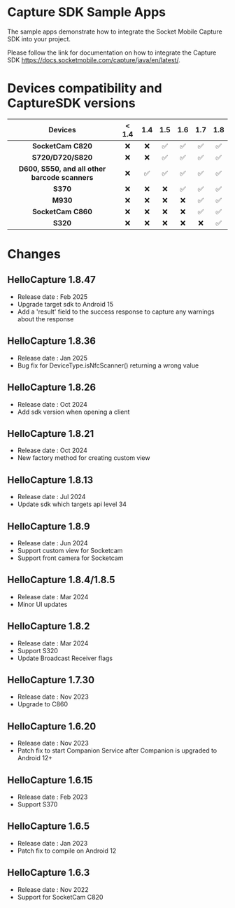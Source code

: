 # Capture SDK Sample Apps

The sample apps demonstrate how to integrate the Socket Mobile Capture SDK into your project.

Please follow the link for documentation on how to integrate the Capture SDK
https://docs.socketmobile.com/capture/java/en/latest/.

# Devices compatibility and CaptureSDK versions
|                    Devices                     |          < 1.4         |          1.4           |          1.5          |          1.6          |         1.7          |        1.8         |
|:----------------------------------------------:| :--------------------: | :--------------------: | :-------------------: | :-------------------: |:-------------------: |:------------------:|
|               **SocketCam C820**               |          ❌            |           ❌           |           ✅           |           ✅          |           ✅          |         ✅          |
|               **S720/D720/S820**               |          ❌            |           ❌           |           ✅           |           ✅          |           ✅          |         ✅          |
| **D600, S550, and all other barcode scanners** |          ❌            |           ✅           |           ✅           |           ✅          |           ✅          |         ✅          |
|                    **S370**                    |          ❌            |           ❌           |           ❌           |           ✅          |           ✅          |         ✅          |
|                    **M930**                    |          ❌            |           ❌           |           ❌           |           ❌          |           ✅          |         ✅          |
|               **SocketCam C860**               |          ❌            |           ❌           |           ❌           |           ❌          |           ✅          |         ✅          |
|                    **S320**                    |          ❌            |           ❌           |           ❌           |           ❌          |           ❌          |         ✅          |


# Changes

## HelloCapture 1.8.47
* Release date : Feb 2025
* Upgrade target sdk to Android 15
* Add a 'result' field to the success response to capture any warnings about the response

## HelloCapture 1.8.36
* Release date : Jan 2025
* Bug fix for DeviceType.isNfcScanner() returning a wrong value

## HelloCapture 1.8.26
* Release date : Oct 2024
* Add sdk version when opening a client

## HelloCapture 1.8.21
* Release date : Oct 2024
* New factory method for creating custom view

## HelloCapture 1.8.13
* Release date : Jul 2024
* Update sdk which targets api level 34

## HelloCapture 1.8.9
* Release date : Jun 2024
* Support custom view for Socketcam
* Support front camera for Socketcam

## HelloCapture 1.8.4/1.8.5
* Release date : Mar 2024
* Minor UI updates

## HelloCapture 1.8.2
* Release date : Mar 2024
* Support S320
* Update Broadcast Receiver flags

## HelloCapture 1.7.30
* Release date : Nov 2023
* Upgrade to C860

## HelloCapture 1.6.20
* Release date : Nov 2023
* Patch fix to start Companion Service after Companion is upgraded to Android 12+

## HelloCapture 1.6.15
* Release date : Feb 2023
* Support S370

## HelloCapture 1.6.5
* Release date : Jan 2023
* Patch fix to compile on Android 12

## HelloCapture 1.6.3
* Release date : Nov 2022
* Support for SocketCam C820

